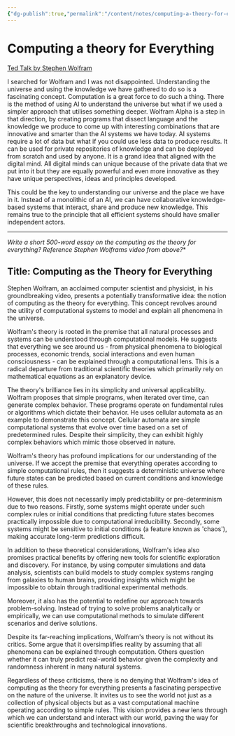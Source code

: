 ```yaml
---
{"dg-publish":true,"permalink":"/content/notes/computing-a-theory-for-everything/","noteIcon":"2"}
---
```


# Computing a theory for Everything

[Ted Talk by Stephen Wolfram](https://www.youtube.com/watch?v=60P7717-XOQ)

I searched for Wolfram and I was not disappointed. Understanding the universe and using the knowledge we have gathered to do so is a fascinating concept. Computation is a great force to do such a thing. There is the method of using AI to understand the universe but what if we used a simpler approach that utilises something deeper. Wolfram Alpha is a step in that direction, by creating programs that dissect language and the knowledge we produce to come up with interesting combinations that are innovative and smarter than the AI systems we have today. AI systems require a lot of data but what if you could use less data to produce results. It can be used for private repositories of knowledge and can be deployed from scratch and used by anyone. It is a grand idea that aligned with the digital mind. All digital minds can unique because of the private data that we put into it but they are equally powerful and even more innovative as they have unique perspectives, ideas and principles developed.

This could be the key to understanding our universe and the place we have in it. Instead of a monolithic of an AI, we can have collaborative knowledge-based systems that interact, share and produce new knowledge. This remains true to the principle that all efficient systems should have smaller independent actors.

----

*Write a short 500-word essay on the computing as the theory for everything? Reference Stephen Wolframs video from above?**

## Title: Computing as the Theory for Everything 

Stephen Wolfram, an acclaimed computer scientist and physicist, in his groundbreaking video, presents a potentially transformative idea: the notion of computing as the theory for everything. This concept revolves around the utility of computational systems to model and explain all phenomena in the universe.

Wolfram's theory is rooted in the premise that all natural processes and systems can be understood through computational models. He suggests that everything we see around us - from physical phenomena to biological processes, economic trends, social interactions and even human consciousness - can be explained through a computational lens. This is a radical departure from traditional scientific theories which primarily rely on mathematical equations as an explanatory device.

The theory's brilliance lies in its simplicity and universal applicability. Wolfram proposes that simple programs, when iterated over time, can generate complex behavior. These programs operate on fundamental rules or algorithms which dictate their behavior. He uses cellular automata as an example to demonstrate this concept. Cellular automata are simple computational systems that evolve over time based on a set of predetermined rules. Despite their simplicity, they can exhibit highly complex behaviors which mimic those observed in nature.

Wolfram's theory has profound implications for our understanding of the universe. If we accept the premise that everything operates according to simple computational rules, then it suggests a deterministic universe where future states can be predicted based on current conditions and knowledge of these rules.

However, this does not necessarily imply predictability or pre-determinism due to two reasons. Firstly, some systems might operate under such complex rules or initial conditions that predicting future states becomes practically impossible due to computational irreducibility. Secondly, some systems might be sensitive to initial conditions (a feature known as 'chaos'), making accurate long-term predictions difficult.

In addition to these theoretical considerations, Wolfram's idea also promises practical benefits by offering new tools for scientific exploration and discovery. For instance, by using computer simulations and data analysis, scientists can build models to study complex systems ranging from galaxies to human brains, providing insights which might be impossible to obtain through traditional experimental methods.

Moreover, it also has the potential to redefine our approach towards problem-solving. Instead of trying to solve problems analytically or empirically, we can use computational methods to simulate different scenarios and derive solutions.

Despite its far-reaching implications, Wolfram's theory is not without its critics. Some argue that it oversimplifies reality by assuming that all phenomena can be explained through computation. Others question whether it can truly predict real-world behavior given the complexity and randomness inherent in many natural systems.

Regardless of these criticisms, there is no denying that Wolfram's idea of computing as the theory for everything presents a fascinating perspective on the nature of the universe. It invites us to see the world not just as a collection of physical objects but as a vast computational machine operating according to simple rules. This vision provides a new lens through which we can understand and interact with our world, paving the way for scientific breakthroughs and technological innovations. 